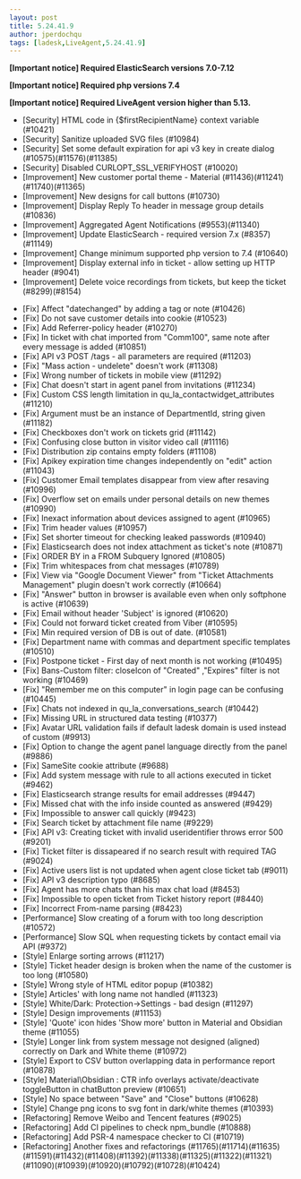 ```yaml
---
layout: post
title: 5.24.41.9
author: jperdochqu
tags: [ladesk,LiveAgent,5.24.41.9]
---
```


**[Important notice] Required ElasticSearch versions 7.0-7.12**

**[Important notice] Required php versions 7.4**

**[Important notice] Required LiveAgent version higher than 5.13.**

- [Security] HTML code in {$firstRecipientName} context variable (#10421)
- [Security] Sanitize uploaded SVG files (#10984)
- [Security] Set some default expiration for api v3 key in create dialog (#10575)(#11576)(#11385)
- [Security] Disabled CURLOPT_SSL_VERIFYHOST (#10020)
- [Improvement] New customer portal theme - Material (#11436)(#11241)(#11740)(#11365)
- [Improvement] New designs for call buttons (#10730)
- [Improvement] Display Reply To header in message group details (#10836)
- [Improvement] Aggregated Agent Notifications (#9553)(#11340)
- [Improvement] Update ElasticSearch - required version 7.x (#8357)(#11149)
- [Improvement] Change minimum supported php version to 7.4 (#10640)
- [Improvement] Display external info in ticket - allow setting up HTTP header (#9041)
- [Improvement] Delete voice recordings from tickets, but keep the ticket (#8299)(#8154)

<!--more-->

- [Fix] Affect "datechanged" by adding a tag or note (#10426)
- [Fix] Do not save customer details into cookie (#10523)
- [Fix] Add Referrer-policy header (#10270)
- [Fix] In ticket with chat imported from "Comm100", same note after every message is added (#10851)
- [Fix] API v3 POST /tags - all parameters are required (#11203)
- [Fix] "Mass action - undelete" doesn't work (#11308)
- [Fix] Wrong number of tickets in mobile view (#11292)
- [Fix] Chat doesn't start in agent panel from invitations (#11234)
- [Fix] Custom CSS length limitation in qu_la_contactwidget_attributes (#11210)
- [Fix] Argument must be an instance of DepartmentId, string given (#11182)
- [Fix] Checkboxes don't work on tickets grid (#11142)
- [Fix] Confusing close button in visitor video call (#11116)
- [Fix] Distribution zip contains empty folders (#11108)
- [Fix] Apikey expiration time changes independently on "edit" action (#11043)
- [Fix] Customer Email templates disappear from view after resaving (#10996)
- [Fix] Overflow set on emails under personal details on new themes (#10990)
- [Fix] Inexact information about devices assigned to agent (#10965)
- [Fix] Trim header values (#10957)
- [Fix] Set shorter timeout for checking leaked passwords (#10940)
- [Fix] Elasticsearch does not index attachment as ticket's note (#10871)
- [Fix] ORDER BY in a FROM Subquery Ignored (#10805)
- [Fix] Trim whitespaces from chat messages (#10789)
- [Fix] View via "Google Document Viewer" from "Ticket Attachments Management" plugin doesn't work correctly (#10664)
- [Fix] "Answer" button in browser is available even when only softphone is active (#10639)
- [Fix] Email without header 'Subject' is ignored (#10620)
- [Fix] Could not forward ticket created from Viber (#10595)
- [Fix] Min required version of DB is out of date. (#10581)
- [Fix] Department name with commas and department specific templates (#10510)
- [Fix] Postpone ticket - First day of next month is not working (#10495)
- [Fix] Bans-Custom filter: closeIcon of "Created" ,"Expires" filter is not working (#10469)
- [Fix] "Remember me on this computer" in login page can be confusing (#10445)
- [Fix] Chats not indexed in qu_la_conversations_search (#10442)
- [Fix] Missing URL in structured data testing (#10377)
- [Fix] Avatar URL validation fails if default ladesk domain is used instead of custom (#9913)
- [Fix] Option to change the agent panel language directly from the panel (#9886)
- [Fix] SameSite cookie attribute (#9688)
- [Fix] Add system message with rule to all actions executed in ticket (#9462)
- [Fix] Elasticsearch strange results for email addresses (#9447)
- [Fix] Missed chat with the info inside counted as answered (#9429)
- [Fix] Impossible to answer call quickly (#9423)
- [Fix] Search ticket by attachment file name (#9229)
- [Fix] API v3: Creating ticket with invalid useridentifier throws error 500 (#9201)
- [Fix] Ticket filter is dissapeared if no search result with required TAG (#9024)
- [Fix] Active users list is not updated when agent close ticket tab (#9011)
- [Fix] API v3 description typo (#8685)
- [Fix] Agent has more chats than his max chat load (#8453)
- [Fix] Impossible to open ticket from Ticket history report (#8440)
- [Fix] Incorrect From-name parsing (#8423)
- [Performance] Slow creating of a forum with too long description (#10572)
- [Performance] Slow SQL when requesting tickets by contact email via API (#9372)
- [Style] Enlarge sorting arrows (#11217)
- [Style] Ticket header design is broken when the name of the customer is too long (#10580)
- [Style] Wrong style of HTML editor popup (#10382)
- [Style] Articles' with long name not handled (#11323)
- [Style] White/Dark: Protection->Settings - bad design (#11297)
- [Style] Design improvements (#11153)
- [Style] 'Quote' icon hides 'Show more' button in Material and Obsidian theme (#11055)
- [Style] Longer link from system message not designed (aligned) correctly on Dark and White theme (#10972)
- [Style] Export to CSV button overlapping data in performance report (#10878)
- [Style] Material\Obsidian : CTR info overlays activate/deactivate toggleButton in chatButton preview (#10651)
- [Style] No space between "Save" and "Close" buttons (#10628)
- [Style] Change png icons to svg font in dark/white themes (#10393)
- [Refactoring] Remove Weibo and Tencent features (#9025)
- [Refactoring] Add CI pipelines to check npm_bundle (#10888)
- [Refactoring] Add PSR-4 namespace checker to CI (#10719)
- [Refactoring] Another fixes and refactorings (#11765)(#11714)(#11635)(#11591)(#11432)(#11408)(#11392)(#11338)(#11325)(#11322)(#11321)(#11090)(#10939)(#10920)(#10792)(#10728)(#10424)
